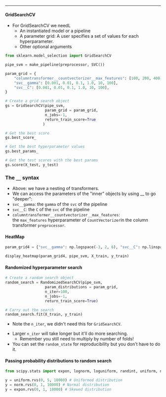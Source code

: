***
#### GridSearchCV
* For GridSearchCV we needL
	- An instantiated model or a pipeline
	- A parameter grid: A user specifies a set of values for each hyperparameter.
	- Other optional arguments

```python
from sklearn.model_selection import GridSearchCV

pipe_svm = make_pipeline(preprocessor, SVC())

param_grid = {
    "columntransformer__countvectorizer__max_features": [100, 200, 400, 800, 1000, 2000],
    "svc__gamma": [0.001, 0.01, 0.1, 1.0, 10, 100],
    "svc__C": [0.001, 0.01, 0.1, 1.0, 10, 100],
}

# Create a grid search object 
gs = GridSearchCV(pipe_svm, 
                  param_grid = param_grid, 
                  n_jobs=-1, 
                  return_train_score=True
                 )

# Get the best score
gs.best_score_

# Get the best hyperparameter values
gs.best_params_

# Get the test scores with the best params
gs.score(X_test, y_test)
```

### The `__` syntax
- Above: we have a nesting of transformers.
- We can access the parameters of the "inner" objects by using __ to go "deeper":
- `svc__gamma`: the `gamma` of the `svc` of the pipeline
- `svc__C`: the `C` of the `svc` of the pipeline
- `columntransformer__countvectorizer__max_features`: the `max_features` hyperparameter of `CountVectorizer`in the column transformer `preprocessor`.


#### HeatMap
```python
param_grid4 = {"svc__gamma": np.logspace(-3, 2, 6), "svc__C": np.linspace(2, 3, 6)}

display_heatmap(param_grid4, pipe_svm, X_train, y_train)
```


#### Randomized hyperparameter search
```python
# Create a random search object
random_search = RandomizedSearchCV(pipe_svm,                                    
                  param_distributions = param_grid, 
                  n_iter=100, 
                  n_jobs=-1, 
                  return_train_score=True)

# Carry out the search
random_search.fit(X_train, y_train)
```
* Note the `n_iter`, we didn't need this for `GridSearchCV`.
- Larger `n_iter` will take longer but it'll do more searching.
    - Remember you still need to multiply by number of folds!
- You can set the `random_state` for reproducibility but you don't have to do it.


#### Passing probability distributions to random search
```python
from scipy.stats import expon, lognorm, loguniform, randint, uniform, norm, randint

y = uniform.rvs(0, 5, 10000) # Uniformed distribution
y = norm.rvs(0, 1, 10000) # Normal distribution
y = expon.rvs(0, 1, 10000) # Skewed distribution
```

